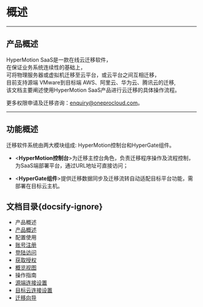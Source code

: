 # 概述 
___

## 产品概述

HyperMotion SaaS是一款在线云迁移软件，</br>
在保证业务系统连续性的基础上，</br>
可将物理服务器或虚拟机迁移至云平台，或云平台之间互相迁移，</br>
目前支持源端 VMware到目标端 AWS、阿里云、华为云、腾讯云的迁移,</br>
该文档主要阐述使用HyperMotion SaaS产品进行云迁移的具体操作流程。</br>

更多权限申请及迁移咨询：enquiry@oneprocloud.com。

---

## 功能概述

迁移软件系统由两大模块组成: HyperMotion控制台和HyperGate组件。

- <**HyperMotion控制台**>为迁移主控台角色，负责迁移程序操作及流程控制，为SaaS端部署平台，通过URL地址可直接访问；

- <**HyperGate组件**>提供迁移数据同步及迁移流转自动适配目标平台功能，需部署在目标云主机。                        

## 文档目录{docsify-ignore}

- 产品概述
 - [产品概述](saas/saas.md)
- 配置使用
 - [账号注册](saas/register.md)
 - [登陆访问](saas/login.md)
 - [获取授权](saas/license.md)
 - [概览视图](saas/overview.md)
- 操作指南
 - [源端连接设置](saas/sourcon.md)
 - [目标云连接设置](saas/tarcloud.md)
 - [迁移向导](saas/migrawiz.md)
